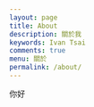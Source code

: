 ```yaml
---
layout: page
title: About
description: 關於我
keywords: Ivan Tsai
comments: true
menu: 關於
permalink: /about/
---
```


你好
